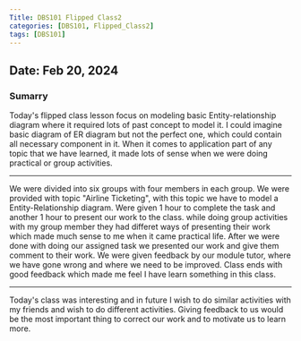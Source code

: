 ```yaml
---
Title: DBS101 Flipped Class2
categories: [DBS101, Flipped_Class2]
tags: [DBS101]
---
```


## Date: Feb 20, 2024

### Sumarry
Today's flipped class lesson focus on modeling basic Entity-relationship diagram where it required lots of past concept to model it. I could imagine basic diagram of ER diagram but not the perfect one, which could contain all necessary component in it. When it comes to application part of any topic that we have learned, it made lots of sense when we were doing practical or group activities.

---

We were divided into six groups with four members in each group. We were provided with topic "Airline Ticketing", with this topic we have to model a Entity-Relationship diagram. Were given 1 hour to complete the task and another 1 hour to present our work to the class. while doing group activities with my group member they had differet ways of presenting their work which made much sense to me when it came practical life. After we were done with doing our assigned task we presented our work and give them comment to their work. We were given feedback by our module tutor, where we have gone wrong and where we need to be improved. Class ends with good feedback which made me feel I have learn something in this class.

---

Today's class was interesting and in future I wish to do similar activities with my friends and wish to do different activities. Giving feedback to us would be the most important thing to correct our work and to motivate us to learn more.